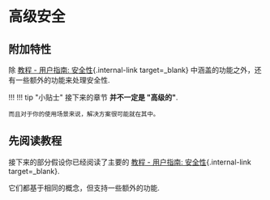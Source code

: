 # 高级安全

## 附加特性

除 [教程 - 用户指南: 安全性](../../tutorial/security/){.internal-link target=_blank} 中涵盖的功能之外，还有一些额外的功能来处理安全性.

!!! !!! tip "小贴士"
    接下来的章节 **并不一定是 "高级的"**.

    而且对于你的使用场景来说，解决方案很可能就在其中。

## 先阅读教程

接下来的部分假设你已经阅读了主要的 [教程 - 用户指南: 安全性](../../tutorial/security/){.internal-link target=_blank}.

它们都基于相同的概念，但支持一些额外的功能.
